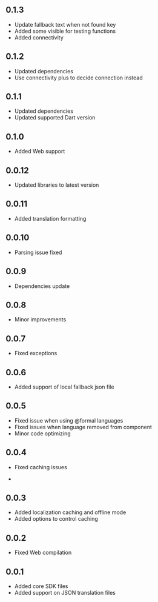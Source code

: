 ## 0.1.3

* Update fallback text when not found key 
* Added some visible for testing functions
* Added connectivity

## 0.1.2

* Updated dependencies
* Use connectivity plus to decide connection instead

## 0.1.1

* Updated dependencies
* Updated supported Dart version

## 0.1.0

* Added Web support

## 0.0.12

* Updated libraries to latest version

## 0.0.11

* Added translation formatting

## 0.0.10

* Parsing issue fixed

## 0.0.9

* Dependencies update

## 0.0.8

* Minor improvements

## 0.0.7

* Fixed exceptions

## 0.0.6

* Added support of local fallback json file

## 0.0.5

* Fixed issue when using @formal languages
* Fixed issues when language removed from component
* Minor code optimizing

## 0.0.4

* Fixed caching issues

* 
## 0.0.3

* Added localization caching and offline mode
* Added options to control caching

## 0.0.2

* Fixed Web compilation

## 0.0.1

* Added core SDK files
* Added support on JSON translation files
